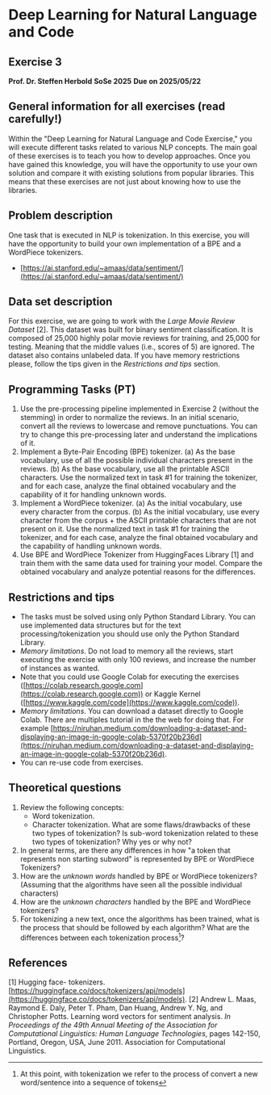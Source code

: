 # Deep Learning for Natural Language and Code
## Exercise 3

**Prof. Dr. Steffen Herbold**
**SoSe 2025**
**Due on 2025/05/22**

<!--
AI ENGINEERING
UNIVERSITY OF PASSAU (Logo)
-->

## General information for all exercises (read carefully!)

Within the "Deep Learning for Natural Language and Code Exercise," you will execute different tasks related to various NLP concepts. The main goal of these exercises is to teach you how to develop approaches. Once you have gained this knowledge, you will have the opportunity to use your own solution and compare it with existing solutions from popular libraries. This means that these exercises are not just about knowing how to use the libraries.

## Problem description

One task that is executed in NLP is tokenization. In this exercise, you will have the opportunity to build your own implementation of a BPE and a WordPiece tokenizers.

*   [https://ai.stanford.edu/~amaas/data/sentiment/](https://ai.stanford.edu/~amaas/data/sentiment/)

## Data set description

For this exercise, we are going to work with the *Large Movie Review Dataset* [2]. This dataset was built for binary sentiment classification. It is composed of 25,000 highly polar movie reviews for training, and 25,000 for testing. Meaning that the middle values (i.e., scores of 5) are ignored. The dataset also contains unlabeled data. If you have memory restrictions please, follow the tips given in the *Restrictions and tips* section.

## Programming Tasks (PT)

1.  Use the pre-processing pipeline implemented in Exercise 2 (without the stemming) in order to normalize the reviews. In an initial scenario, convert all the reviews to lowercase and remove punctuations. You can try to change this pre-processing later and understand the implications of it.
2.  Implement a Byte-Pair Encoding (BPE) tokenizer.
    (a) As the base vocabulary, use of all the possible individual characters present in the reviews.
    (b) As the base vocabulary, use all the printable ASCII characters.
    Use the normalized text in task #1 for training the tokenizer, and for each case, analyze the final obtained vocabulary and the capability of it for handling unknown words.
3.  Implement a WordPiece tokenizer.
    (a) As the initial vocabulary, use every character from the corpus.
    (b) As the initial vocabulary, use every character from the corpus + the ASCII printable characters that are not present on it.
    Use the normalized text in task #1 for training the tokenizer, and for each case, analyze the final obtained vocabulary and the capability of handling unknown words.
4.  Use BPE and WordPiece Tokenizer from HuggingFaces Library [1] and train them with the same data used for training your model. Compare the obtained vocabulary and analyze potential reasons for the differences.

## Restrictions and tips

*   The tasks must be solved using only Python Standard Library. You can use implemented data structures but for the text processing/tokenization you should use only the Python Standard Library.
*   *Memory limitations*. Do not load to memory all the reviews, start executing the exercise with only 100 reviews, and increase the number of instances as wanted.
*   Note that you could use Google Colab for executing the exercises ([https://colab.research.google.com](https://colab.research.google.com)) or Kaggle Kernel ([https://www.kaggle.com/code](https://www.kaggle.com/code)).
*   *Memory limitations*. You can download a dataset directly to Google Colab. There are multiples tutorial in the the web for doing that. For example
    [https://niruhan.medium.com/downloading-a-dataset-and-displaying-an-image-in-google-colab-5370f20b236d](https://niruhan.medium.com/downloading-a-dataset-and-displaying-an-image-in-google-colab-5370f20b236d).
*   You can re-use code from exercises.

## Theoretical questions

1.  Review the following concepts:
    *   Word tokenization.
    *   Character tokenization.
    What are some flaws/drawbacks of these two types of tokenization? Is sub-word tokenization related to these two types of tokenization? Why yes or why not?
2.  In general terms, are there any differences in how "a token that represents non starting subword" is represented by BPE or WordPiece Tokenizers?
3.  How are the *unknown words* handled by BPE or WordPiece tokenizers? (Assuming that the algorithms have seen all the possible individual characters)
4.  How are the *unknown characters* handled by the BPE and WordPiece tokenizers?
5.  For tokenizing a new text, once the algorithms has been trained, what is the process that should be followed by each algorithm? What are the differences between each tokenization process[^1]?

[^1]: At this point, with tokenization we refer to the process of convert a new word/sentence into a sequence of tokens

## References

[1] Hugging face- tokenizers. [https://huggingface.co/docs/tokenizers/api/models](https://huggingface.co/docs/tokenizers/api/models).
[2] Andrew L. Maas, Raymond E. Daly, Peter T. Pham, Dan Huang, Andrew Y. Ng, and Christopher Potts. Learning word vectors for sentiment analysis. *In Proceedings of the 49th Annual Meeting of the Association for Computational Linguistics: Human Language Technologies*, pages 142-150, Portland, Oregon, USA, June 2011. Association for Computational Linguistics.